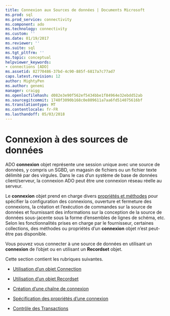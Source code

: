 ```yaml
---
title: Connexion aux Sources de données | Documents Microsoft
ms.prod: sql
ms.prod_service: connectivity
ms.component: ado
ms.technology: connectivity
ms.custom: ''
ms.date: 01/19/2017
ms.reviewer: ''
ms.suite: sql
ms.tgt_pltfrm: ''
ms.topic: conceptual
helpviewer_keywords:
- connections [ADO]
ms.assetid: 82770486-37bd-4c90-885f-6817a7c77ad7
caps.latest.revision: 12
author: MightyPen
ms.author: genemi
manager: craigg
ms.openlocfilehash: d082e3e90f562ef5434bbe1f84964e32ebdd52ab
ms.sourcegitcommit: 1740f3090b168c0e809611a7aa6fd514075616bf
ms.translationtype: MT
ms.contentlocale: fr-FR
ms.lasthandoff: 05/03/2018
---
```

# <a name="connecting-to-data-sources"></a>Connexion à des sources de données
ADO **connexion** objet représente une session unique avec une source de données, y compris un SGBD, un magasin de fichiers ou un fichier texte délimité par des virgules. Dans le cas d’un système de base de données client/serveur, la connexion ADO peut être une connexion réseau réelle au serveur.  
  
 Le **connexion** objet prend en charge divers [propriétés et méthodes](../../../ado/reference/ado-api/connection-object-properties-methods-and-events.md) pour spécifier la configuration des connexions, ouverture et fermeture des connexions, la création et l’exécution de commandes sur la source de données et fournissant des informations sur la conception de la source de données sous-jacente sous la forme d’ensembles de lignes de schéma, etc. Selon les fonctionnalités prises en charge par le fournisseur, certaines collections, des méthodes ou propriétés d’un **connexion** objet n’est peut-être pas disponible.  
  
 Vous pouvez vous connecter à une source de données en utilisant un **connexion** de l’objet ou en utilisant un **Recordset** objet.  
  
 Cette section contient les rubriques suivantes.  
  
-   [Utilisation d’un objet Connection](../../../ado/guide/data/using-a-connection-object.md)  
  
-   [Utilisation d’un objet Recordset](../../../ado/guide/data/using-a-recordset-object.md)  
  
-   [Création d’une chaîne de connexion](../../../ado/guide/data/creating-a-connection-string.md)  
  
-   [Spécification des propriétés d’une connexion](../../../ado/guide/data/specifying-connection-properties.md)  
  
-   [Contrôle des Transactions](../../../ado/guide/data/controlling-transactions-ado.md)
